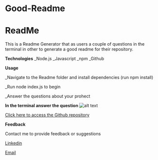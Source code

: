 # Good-Readme
# ReadMe
This is a Readme Generator that as users a couple of questions in the terminal in other to generate a good readme for their repository.


**Technologies**
_Node.js
_Javascript
_npm
_Github


**Usage**

_Navigate to the Readme folder and install dependencies (run npm install)

_Run node index.js to begin

_Answer the questions about your prohect

**In the terminal answer the question**
![alt text](rd.jpeg)


[Click here to access the Github repository](https://github.com/Snubia/ReadMe.git)




**Feedback**

Contact me to provide feedback or suggestions 

[Linkedin](https://www.linkedin.com/in/sandrine-nubia-975aa2172/)


[Email](nunubabila@gmail.com)




